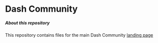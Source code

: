 # Dash Community

##### About this repository

This repository contains files for the main Dash Community [landing page](https://dashcommunity.github.io ) 
